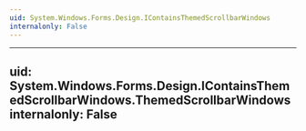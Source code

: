 ```yaml
---
uid: System.Windows.Forms.Design.IContainsThemedScrollbarWindows
internalonly: False
---
```


---
uid: System.Windows.Forms.Design.IContainsThemedScrollbarWindows.ThemedScrollbarWindows
internalonly: False
---
